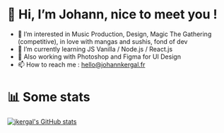 # 👋 Hi, I’m Johann, nice to meet you !

- 👀 I’m interested in Music Production, Design, Magic The Gathering (competitive), in love with mangas and sushis, fond of dev
- 🌱 I’m currently learning JS Vanilla / Node.js / React.js
- 🎨 Also working with Photoshop and Figma for UI Design
- 📫 How to reach me : hello@johannkergal.fr


# 📊 Some stats

[![jkergal's GitHub stats](https://github-readme-stats.vercel.app/api?username=jkergal&show_icons=true&theme=github_dark)](https://github.com/jkergal/github-readme-stats)
